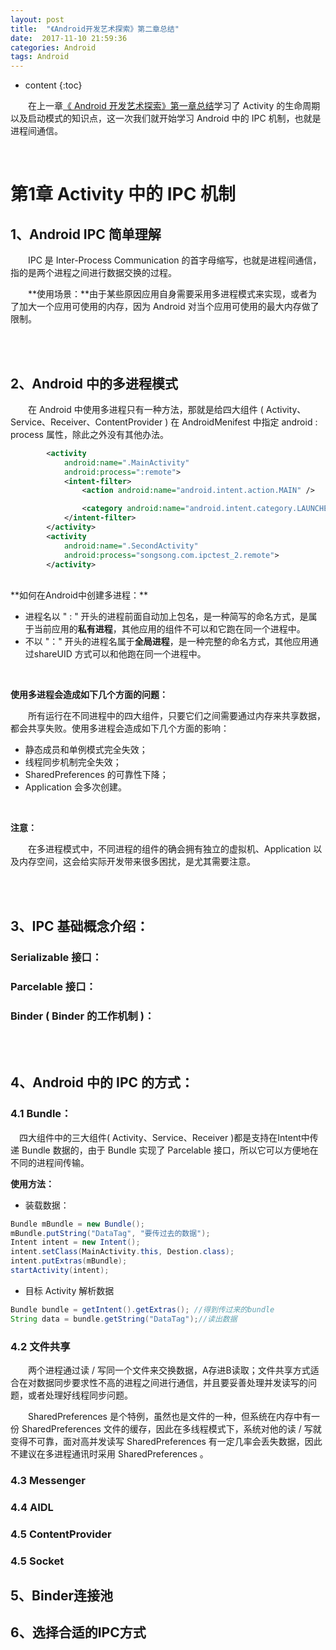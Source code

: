 ```yaml
---
layout: post
title:  "《Android开发艺术探索》第二章总结"
date:  2017-11-10 21:59:36
categories: Android
tags: Android
---
```

* content
{:toc}




　　在上一章[《 Android 开发艺术探索》第一章总结](http://xsong.wang/2017/10/11/AndroidArt/)学习了 Activity 的生命周期以及启动模式的知识点，这一次我们就开始学习 Android 中的 IPC 机制，也就是进程间通信。

<br />


# 第1章 Activity 中的 IPC 机制

## 1、Android IPC 简单理解

　　IPC 是 Inter-Process Communication 的首字母缩写，也就是进程间通信，指的是两个进程之间进行数据交换的过程。

　　**使用场景：**由于某些原因应用自身需要采用多进程模式来实现，或者为了加大一个应用可使用的内存，因为 Android 对当个应用可使用的最大内存做了限制。

<br />
<br />

## 2、Android 中的多进程模式
　　在 Android 中使用多进程只有一种方法，那就是给四大组件 ( Activity、Service、Receiver、ContentProvider ) 在 AndroidMenifest 中指定 android : process 属性，除此之外没有其他办法。
<br />

```XML
        <activity
            android:name=".MainActivity"
            android:process=":remote">
            <intent-filter>
                <action android:name="android.intent.action.MAIN" />

                <category android:name="android.intent.category.LAUNCHER" />
            </intent-filter>
        </activity>
        <activity
            android:name=".SecondActivity"
            android:process="songsong.com.ipctest_2.remote">
        </activity>
```

<br />
**如何在Android中创建多进程：**

 - 进程名以 " : " 开头的进程前面自动加上包名，是一种简写的命名方式，是属于当前应用的**私有进程**，其他应用的组件不可以和它跑在同一个进程中。
 - 不以 "："  开头的进程名属于**全局进程**，是一种完整的命名方式，其他应用通过shareUID 方式可以和他跑在同一个进程中。
<br />

**使用多进程会造成如下几个方面的问题：**

　　所有运行在不同进程中的四大组件，只要它们之间需要通过内存来共享数据，都会共享失败。使用多进程会造成如下几个方面的影响：

- 静态成员和单例模式完全失效；
- 线程同步机制完全失效；
- SharedPreferences 的可靠性下降；
- Application 会多次创建。
<br />

**注意：**

　　在多进程模式中，不同进程的组件的确会拥有独立的虚拟机、Application 以及内存空间，这会给实际开发带来很多困扰，是尤其需要注意。

<br /><br />

## 3、IPC 基础概念介绍：
### Serializable 接口：
### Parcelable 接口：
### Binder ( Binder 的工作机制 )：

<br /><br />


## 4、Android 中的 IPC 的方式：

### 4.1 Bundle：

　四大组件中的三大组件( Activity、Service、Receiver )都是支持在Intent中传递 Bundle 数据的，由于 Bundle 实现了 Parcelable 接口，所以它可以方便地在不同的进程间传输。

**使用方法：**

- 装载数据：

```java
Bundle mBundle = new Bundle();
mBundle.putString("DataTag", "要传过去的数据");
Intent intent = new Intent();
intent.setClass(MainActivity.this, Destion.class);
intent.putExtras(mBundle);
startActivity(intent); 
 ```

- 目标 Activity 解析数据

```java
Bundle bundle = getIntent().getExtras(); //得到传过来的bundle
String data = bundle.getString("DataTag");//读出数据
```


### 4.2 文件共享
　　两个进程通过读 / 写同一个文件来交换数据，A存进B读取；文件共享方式适合在对数据同步要求性不高的进程之间进行通信，并且要妥善处理并发读写的问题，或者处理好线程同步问题。

　　SharedPreferences 是个特例，虽然也是文件的一种，但系统在内存中有一份 SharedPreferences 文件的缓存，因此在多线程模式下，系统对他的读 / 写就变得不可靠，面对高并发读写 SharedPreferences 有一定几率会丢失数据，因此不建议在多进程通讯时采用 SharedPreferences 。


### 4.3 Messenger
### 4.4 AIDL
### 4.5 ContentProvider
### 4.5 Socket
## 5、Binder连接池

## 6、选择合适的IPC方式
